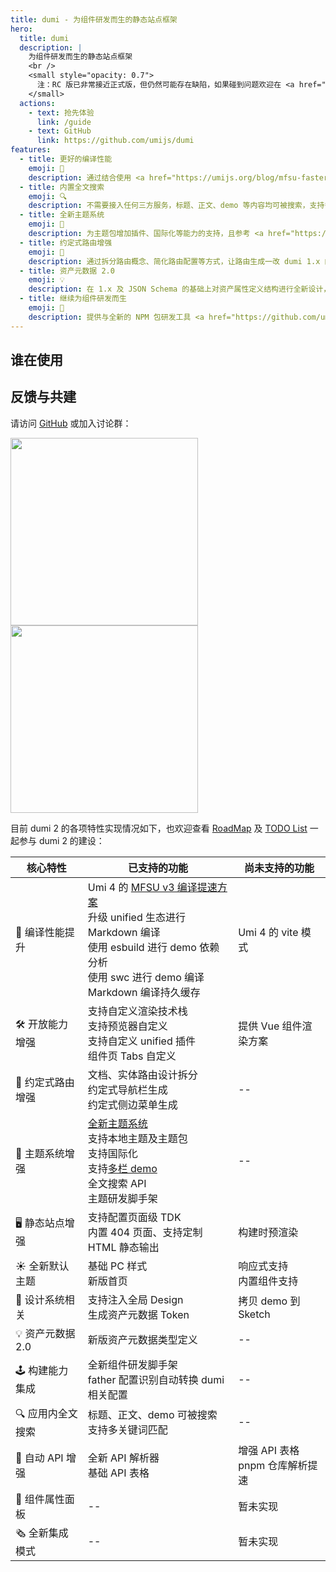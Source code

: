 ```yaml
---
title: dumi - 为组件研发而生的静态站点框架
hero:
  title: dumi
  description: |
    为组件研发而生的静态站点框架
    <br />
    <small style="opacity: 0.7">
      注：RC 版已非常接近正式版，但仍然可能存在缺陷，如果碰到问题欢迎在 <a href="https://github.com/umijs/dumi/discussions/1216" target="_blank" rel="noreferrer" style="color: #06f">讨论区</a> 反馈
    </small>
  actions:
    - text: 抢先体验
      link: /guide
    - text: GitHub
      link: https://github.com/umijs/dumi
features:
  - title: 更好的编译性能
    emoji: 🚀
    description: 通过结合使用 <a href="https://umijs.org/blog/mfsu-faster-than-vite" target="_blank" rel="noreferrer">Umi 4 MFSU</a>、esbuild、SWC、持久缓存等方案，带来比 dumi 1.x 更快的编译速度
  - title: 内置全文搜索
    emoji: 🔍
    description: 不需要接入任何三方服务，标题、正文、demo 等内容均可被搜索，支持多关键词搜索，且不会带来产物体积的增加
  - title: 全新主题系统
    emoji: 🎨
    description: 为主题包增加插件、国际化等能力的支持，且参考 <a href="https://docusaurus.io/docs/swizzling" target="_blank" rel="noreferrer">Docusaurus</a> 为主题用户提供局部覆盖能力，更强更易用
  - title: 约定式路由增强
    emoji: 🚥
    description: 通过拆分路由概念、简化路由配置等方式，让路由生成一改 dumi 1.x 的怪异、繁琐，更加符合直觉
  - title: 资产元数据 2.0
    emoji: 💡
    description: 在 1.x 及 JSON Schema 的基础上对资产属性定义结构进行全新设计，为资产的流通提供更多可能
  - title: 继续为组件研发而生
    emoji: 💎
    description: 提供与全新的 NPM 包研发工具 <a href="https://github.com/umijs/father" target="_blank" rel="noreferrer">father 4</a> 集成的脚手架，为开发者提供一站式的研发体验
---
```


## 谁在使用

<WhoAreUsing></WhoAreUsing>

## 反馈与共建

请访问 [GitHub](https://github.com/umijs/dumi) 或加入讨论群：

<div>
  <img data-type="dingtalk" src="https://gw.alipayobjects.com/zos/bmw-prod/ce3439e7-3bf9-4031-b823-6473439ec9e6/kxkiis4c_w1004_h1346.jpeg" width="300" />
  <img data-type="wechat" src="https://gw.alipayobjects.com/zos/bmw-prod/c18bc2a5-719a-48ca-b225-c79ef88bfb43/k7m10ymd_w1004_h1346.jpeg" width="300" />
</div>

目前 dumi 2 的各项特性实现情况如下，也欢迎查看 [RoadMap](https://github.com/umijs/dumi/issues/1151) 及 [TODO List](https://github.com/umijs/dumi/issues/1157) 一起参与 dumi 2 的建设：

| 核心特性          | 已支持的功能                                                                                                                                                                                                        | 尚未支持的功能                       |
| ----------------- | ------------------------------------------------------------------------------------------------------------------------------------------------------------------------------------------------------------------- | ------------------------------------ |
| 🚀 编译性能提升   | Umi 4 的 [MFSU v3 编译提速方案](https://umijs.org/blog/mfsu-faster-than-vite)<br />升级 unified 生态进行 Markdown 编译<br />使用 esbuild 进行 demo 依赖分析<br />使用 swc 进行 demo 编译<br />Markdown 编译持久缓存 | Umi 4 的 vite 模式                   |
| 🛠 开放能力增强    | 支持自定义渲染技术栈<br />支持预览器自定义<br />支持自定义 unified 插件<br />组件页 Tabs 自定义                                                                                                                     | 提供 Vue 组件渲染方案                |
| 🚦 约定式路由增强 | 文档、实体路由设计拆分<br />约定式导航栏生成<br />约定式侧边菜单生成                                                                                                                                                | --                                   |
| 🌈 主题系统增强   | [全新主题系统](https://github.com/umijs/dumi/discussions/1180)<br />支持本地主题及主题包<br />支持国际化<br />支持[多栏 demo](https://github.com/umijs/dumi/discussions/1187)<br />全文搜索 API<br />主题研发脚手架 | --                                   |
| 🖥 静态站点增强    | 支持配置页面级 TDK<br />内置 404 页面、支持定制 <br />HTML 静态输出                                                                                                                                                 | 构建时预渲染                         |
| ☀️ 全新默认主题   | 基础 PC 样式<br />新版首页                                                                                                                                                                                          | 响应式支持<br />内置组件支持         |
| 💎 设计系统相关   | 支持注入全局 Design<br />生成资产元数据 Token                                                                                                                                                                       | 拷贝 demo 到 Sketch                  |
| 💡 资产元数据 2.0 | 新版资产元数据类型定义                                                                                                                                                                                              | --                                   |
| 🕹 构建能力集成    | 全新组件研发脚手架<br />father 配置识别自动转换 dumi 相关配置                                                                                                                                                       | --                                   |
| 🔍 应用内全文搜索 | 标题、正文、demo 可被搜索<br />支持多关键词匹配                                                                                                                                                                     | --                                   |
| 🤖 自动 API 增强  | 全新 API 解析器<br />基础 API 表格                                                                                                                                                                                  | 增强 API 表格<br />pnpm 仓库解析提速 |
| 🎨 组件属性面板   | --                                                                                                                                                                                                                  | 暂未实现                             |
| 🗞 全新集成模式    | --                                                                                                                                                                                                                  | 暂未实现                             |
